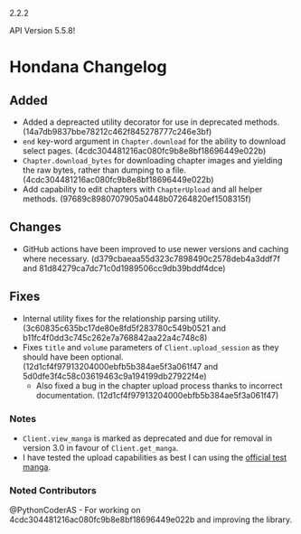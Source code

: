 2.2.2

API Version 5.5.8!

# Hondana Changelog

## Added
- Added a depreacted utility decorator for use in deprecated methods. (14a7db9837bbe78212c462f845278777c246e3bf)
- `end` key-word argument in `Chapter.download` for the ability to download select pages. (4cdc304481216ac080fc9b8e8bf18696449e022b)
- `Chapter.download_bytes` for downloading chapter images and yielding the raw bytes, rather than dumping to a file. (4cdc304481216ac080fc9b8e8bf18696449e022b)
- Add capability to edit chapters with `ChapterUpload` and all helper methods. (97689c8980707905a0448b07264820ef1508315f)

## Changes
- GitHub actions have been improved to use newer versions and caching where necessary. (d379cbaeaa55d323c7898490c2578deb4a3ddf7f and 81d84279ca7dc71c0d1989506cc9db39bddf4dce)

## Fixes
- Internal utility fixes for the relationship parsing utility. (3c60835c635bc17de80e8fd5f283780c549b0521 and b11fc4f0dd3c745c262e7a768842aa22a4c748c8)
- Fixes `title` and `volume` parameters of `Client.upload_session` as they should have been optional. (12d1cf4f97913204000ebfb5b384ae5f3a061f47 and 5d0dfe3f4c58c03619463c9a194199db27922f4e)
    - Also fixed a bug in the chapter upload process thanks to incorrect documentation. (12d1cf4f97913204000ebfb5b384ae5f3a061f47)

### Notes
- `Client.view_manga` is marked as deprecated and due for removal in version 3.0 in favour of `Client.get_manga`.
- I have tested the upload capabilities as best I can using the [official test manga](https://mangadex.org/title/f9c33607-9180-4ba6-b85c-e4b5faee7192/official-test-manga).

### Noted Contributors
@PythonCoderAS - For working on 4cdc304481216ac080fc9b8e8bf18696449e022b and improving the library.

